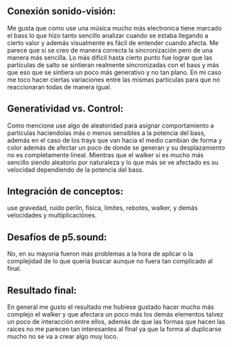 ## Conexión sonido-visión:
Me gusta que como use una música mucho más electronica tiene marcado el bass lo que hizo tanto sencillo analizar cuando se estaba llegando a cierto valor y además visualmente es fácil de entender cuando afecta.
Me parece que si se creo de manera correcta la sincronización pero de una manera más sencilla.
Lo más dificil hasta cierto punto fue lograr que las particulas de salto se sintieran realmente sincronizadas con el bass y más que eso que se sintiera un poco más generativo y no tan plano.
En mi caso me toco hacer ciertas variaciones entre las mismas particulas para que no reaccionaran todas de manera igual. 

## Generatividad vs. Control: 
Como mencione use algo de aleatoridad para asignar comportamiento a particulas haciendolas más o menos sensibles a la potencia del bass, además en el caso de los trays que van hacia el medio
cambian de forma y color además de afectar un poco de donde se generan y su desplazamiento no es completamente lineal. Mientras que el walker si es mucho más sencillo siendo aleatorio por naturaleza y lo que 
más se ve afectado es su velocidad dependiendo de la potencia del bass.

## Integración de conceptos:
use gravedad, ruido perlin, fisica, limites, rebotes, walker, y demás velocidades y multiplicaciónes.

## Desafíos de p5.sound:
No, en su mayoria fueron más problemas a la hora de aplicar o la complejidad de lo que queria buscar aunque no fuera tan complicado al final.

## Resultado final:
En general me gusto el resultado me hubiese gustado hacer mucho más complejo el walker y que afectara un poco más los demás elementos talvez un poco de interacción entre ellos, además de que las formas que hacen las raices 
no me parecen tan interesantes al final ya que la forma al duplicarse mucho no se va a crear algo muy loco.

